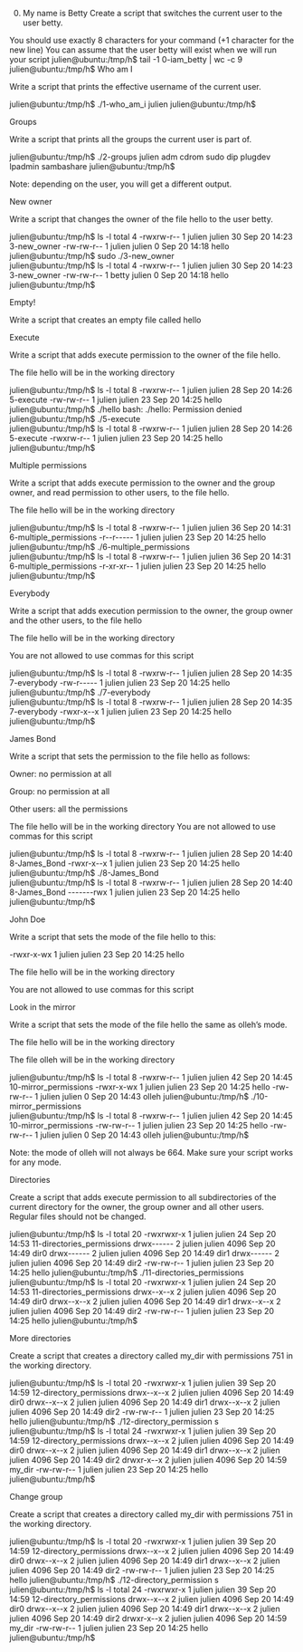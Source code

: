 0. My name is Betty
Create a script that switches the current user to the user betty.

You should use exactly 8 characters for your command (+1 character for the new line)
You can assume that the user betty will exist when we will run your script
julien@ubuntu:/tmp/h$ tail -1 0-iam_betty | wc -c
9
julien@ubuntu:/tmp/h$
Who am I 

Write a script that prints the effective username of the current user. 

julien@ubuntu:/tmp/h$ ./1-who_am_i 
julien 
julien@ubuntu:/tmp/h$ 

Groups  

Write a script that prints all the groups the current user is part of. 

julien@ubuntu:/tmp/h$ ./2-groups 
julien adm cdrom sudo dip plugdev lpadmin sambashare 
julien@ubuntu:/tmp/h$  
 

Note: depending on the user, you will get a different output. 

New owner 

Write a script that changes the owner of the file hello to the user betty. 

julien@ubuntu:/tmp/h$ ls -l 
total 4 
-rwxrw-r-- 1 julien julien 30 Sep 20 14:23 3-new_owner 
-rw-rw-r-- 1 julien julien  0 Sep 20 14:18 hello 
julien@ubuntu:/tmp/h$ sudo ./3-new_owner  
julien@ubuntu:/tmp/h$ ls -l 
total 4 
-rwxrw-r-- 1 julien julien 30 Sep 20 14:23 3-new_owner 
-rw-rw-r-- 1 betty  julien  0 Sep 20 14:18 hello 
julien@ubuntu:/tmp/h$ 

Empty! 

Write a script that creates an empty file called hello 

Execute 

Write a script that adds execute permission to the owner of the file hello. 

The file hello will be in the working directory 

julien@ubuntu:/tmp/h$ ls -l 
total 8 
-rwxrw-r-- 1 julien julien 28 Sep 20 14:26 5-execute 
-rw-rw-r-- 1 julien julien 23 Sep 20 14:25 hello 
julien@ubuntu:/tmp/h$ ./hello 
bash: ./hello: Permission denied 
julien@ubuntu:/tmp/h$ ./5-execute  
julien@ubuntu:/tmp/h$ ls -l 
total 8 
-rwxrw-r-- 1 julien julien 28 Sep 20 14:26 5-execute 
-rwxrw-r-- 1 julien julien 23 Sep 20 14:25 hello 
julien@ubuntu:/tmp/h$ 

Multiple permissions 

Write a script that adds execute permission to the owner and the group owner, and read permission to other users, to the file hello. 

The file hello will be in the working directory 

julien@ubuntu:/tmp/h$ ls -l 
total 8 
-rwxrw-r-- 1 julien julien 36 Sep 20 14:31 6-multiple_permissions 
-r--r----- 1 julien julien 23 Sep 20 14:25 hello 
julien@ubuntu:/tmp/h$ ./6-multiple_permissions  
julien@ubuntu:/tmp/h$ ls -l 
total 8 
-rwxrw-r-- 1 julien julien 36 Sep 20 14:31 6-multiple_permissions 
-r-xr-xr-- 1 julien julien 23 Sep 20 14:25 hello 
julien@ubuntu:/tmp/h$ 

Everybody 

Write a script that adds execution permission to the owner, the group owner and the other users, to the file hello 

The file hello will be in the working directory 

You are not allowed to use commas for this script 

julien@ubuntu:/tmp/h$ ls -l 
total 8 
-rwxrw-r-- 1 julien julien 28 Sep 20 14:35 7-everybody 
-rw-r----- 1 julien julien 23 Sep 20 14:25 hello 
julien@ubuntu:/tmp/h$ ./7-everybody  
julien@ubuntu:/tmp/h$ ls -l 
total 8 
-rwxrw-r-- 1 julien julien 28 Sep 20 14:35 7-everybody 
-rwxr-x--x 1 julien julien 23 Sep 20 14:25 hello 
julien@ubuntu:/tmp/h$ 

James Bond 

Write a script that sets the permission to the file hello as follows: 

Owner: no permission at all 

Group: no permission at all 

Other users: all the permissions 

The file hello will be in the working directory You are not allowed to use commas for this script 

julien@ubuntu:/tmp/h$ ls -l 
total 8 
-rwxrw-r-- 1 julien julien 28 Sep 20 14:40 8-James_Bond 
-rwxr-x--x 1 julien julien 23 Sep 20 14:25 hello 
julien@ubuntu:/tmp/h$ ./8-James_Bond  
julien@ubuntu:/tmp/h$ ls -l 
total 8 
-rwxrw-r-- 1 julien julien 28 Sep 20 14:40 8-James_Bond 
-------rwx 1 julien julien 23 Sep 20 14:25 hello 
julien@ubuntu:/tmp/h$ 

John Doe 

Write a script that sets the mode of the file hello to this: 

-rwxr-x-wx 1 julien julien 23 Sep 20 14:25 hello 
 

The file hello will be in the working directory 

You are not allowed to use commas for this script 

Look in the mirror 

Write a script that sets the mode of the file hello the same as olleh’s mode. 

The file hello will be in the working directory 

The file olleh will be in the working directory 

julien@ubuntu:/tmp/h$ ls -l 
total 8 
-rwxrw-r-- 1 julien julien 42 Sep 20 14:45 10-mirror_permissions 
-rwxr-x-wx 1 julien julien 23 Sep 20 14:25 hello 
-rw-rw-r-- 1 julien julien  0 Sep 20 14:43 olleh 
julien@ubuntu:/tmp/h$ ./10-mirror_permissions  
julien@ubuntu:/tmp/h$ ls -l 
total 8 
-rwxrw-r-- 1 julien julien 42 Sep 20 14:45 10-mirror_permissions 
-rw-rw-r-- 1 julien julien 23 Sep 20 14:25 hello 
-rw-rw-r-- 1 julien julien  0 Sep 20 14:43 olleh 
julien@ubuntu:/tmp/h$  
 

Note: the mode of olleh will not always be 664. Make sure your script works for any mode. 

Directories 

Create a script that adds execute permission to all subdirectories of the current directory for the owner, the group owner and all other users. Regular files should not be changed. 

julien@ubuntu:/tmp/h$ ls -l 
total 20 
-rwxrwxr-x 1 julien julien   24 Sep 20 14:53 11-directories_permissions 
drwx------ 2 julien julien 4096 Sep 20 14:49 dir0 
drwx------ 2 julien julien 4096 Sep 20 14:49 dir1 
drwx------ 2 julien julien 4096 Sep 20 14:49 dir2 
-rw-rw-r-- 1 julien julien   23 Sep 20 14:25 hello 
julien@ubuntu:/tmp/h$ ./11-directories_permissions  
julien@ubuntu:/tmp/h$ ls -l 
total 20 
-rwxrwxr-x 1 julien julien   24 Sep 20 14:53 11-directories_permissions 
drwx--x--x 2 julien julien 4096 Sep 20 14:49 dir0 
drwx--x--x 2 julien julien 4096 Sep 20 14:49 dir1 
drwx--x--x 2 julien julien 4096 Sep 20 14:49 dir2 
-rw-rw-r-- 1 julien julien   23 Sep 20 14:25 hello 
julien@ubuntu:/tmp/h$ 

More directories 

Create a script that creates a directory called my_dir with permissions 751 in the working directory. 

julien@ubuntu:/tmp/h$ ls -l 
total 20 
-rwxrwxr-x 1 julien julien   39 Sep 20 14:59 12-directory_permissions 
drwx--x--x 2 julien julien 4096 Sep 20 14:49 dir0 
drwx--x--x 2 julien julien 4096 Sep 20 14:49 dir1 
drwx--x--x 2 julien julien 4096 Sep 20 14:49 dir2 
-rw-rw-r-- 1 julien julien   23 Sep 20 14:25 hello 
julien@ubuntu:/tmp/h$ ./12-directory_permission s 
julien@ubuntu:/tmp/h$ ls -l 
total 24 
-rwxrwxr-x 1 julien julien   39 Sep 20 14:59 12-directory_permissions 
drwx--x--x 2 julien julien 4096 Sep 20 14:49 dir0 
drwx--x--x 2 julien julien 4096 Sep 20 14:49 dir1 
drwx--x--x 2 julien julien 4096 Sep 20 14:49 dir2 
drwxr-x--x 2 julien julien 4096 Sep 20 14:59 my_dir 
-rw-rw-r-- 1 julien julien   23 Sep 20 14:25 hello 
julien@ubuntu:/tmp/h$  

Change group 

Create a script that creates a directory called my_dir with permissions 751 in the working directory. 

julien@ubuntu:/tmp/h$ ls -l 
total 20 
-rwxrwxr-x 1 julien julien   39 Sep 20 14:59 12-directory_permissions 
drwx--x--x 2 julien julien 4096 Sep 20 14:49 dir0 
drwx--x--x 2 julien julien 4096 Sep 20 14:49 dir1 
drwx--x--x 2 julien julien 4096 Sep 20 14:49 dir2 
-rw-rw-r-- 1 julien julien   23 Sep 20 14:25 hello 
julien@ubuntu:/tmp/h$ ./12-directory_permission s 
julien@ubuntu:/tmp/h$ ls -l 
total 24 
-rwxrwxr-x 1 julien julien   39 Sep 20 14:59 12-directory_permissions 
drwx--x--x 2 julien julien 4096 Sep 20 14:49 dir0 
drwx--x--x 2 julien julien 4096 Sep 20 14:49 dir1 
drwx--x--x 2 julien julien 4096 Sep 20 14:49 dir2 
drwxr-x--x 2 julien julien 4096 Sep 20 14:59 my_dir 
-rw-rw-r-- 1 julien julien   23 Sep 20 14:25 hello 
julien@ubuntu:/tmp/h$  
